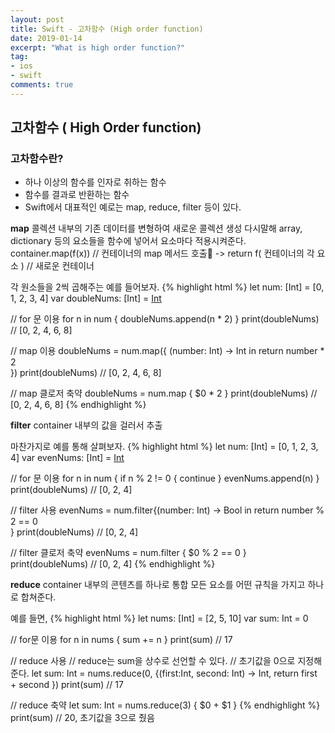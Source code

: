 ```yaml
---
layout: post
title: Swift - 고차함수 (High order function)
date: 2019-01-14
excerpt: "What is high order function?"
tag:
- ios
- swift
comments: true
---
```



## 고차함수 ( High Order function)

### 고차함수란?

- 하나 이상의 함수를 인자로 취하는 함수
- 함수를 결과로 반환하는 함수 
- Swift에서 대표적인 예로는 map, reduce, filter 등이 있다.

**map**
콜렉션 내부의 기존 데이터를 변형하여 새로운 콜렉션 생성
다시말해  array, dictionary 등의 요소들을 함수에 넣어서 요소마다 적용시켜준다.
container.map(f(x))	// 컨테이너의 map 메서드 호출
-> return f( 컨테이너의 각 요소 ) // 새로운 컨테이너

각 원소들을 2씩 곱해주는 예를 들어보자.
{% highlight html %}
let num: [Int] = [0, 1, 2, 3, 4]
var doubleNums: [Int] = [Int]()

// for 문 이용
for n in num {
	doubleNums.append(n * 2)
}
print(doubleNums)	// [0, 2, 4, 6, 8]

// map 이용
doubleNums = num.map({ (number: Int) -> Int in 
	return number * 2	
})
print(doubleNums)	// [0, 2, 4, 6, 8]

// map 클로저 축약
doubleNums = num.map { $0 * 2 }
print(doubleNums)	// [0, 2, 4, 6, 8]
{% endhighlight %}


**filter**
container 내부의 값을 걸러서 추출

마찬가지로 예를 통해 살펴보자.
{% highlight html %}
let num: [Int] = [0, 1, 2, 3, 4]
var evenNums: [Int] = [Int]()

// for 문 이용
for n in num {
	if n % 2 != 0 { continue }
	evenNums.append(n)
}
print(doubleNums)	// [0, 2, 4]

// filter 사용
evenNums = num.filter{(number: Int) -> Bool in
	return number % 2 == 0	
}
print(doubleNums)	// [0, 2, 4]

// filter 클로저 축약
evenNums = num.filter { $0 % 2 == 0 }
print(doubleNums)	// [0, 2, 4]
{% endhighlight %}

**reduce**
container 내부의 콘텐츠를 하나로 통합
모든 요소를 어떤 규칙을 가지고 하나로 합쳐준다.

예를 들면,
{% highlight html %}
let nums: [Int] = [2, 5, 10]
var sum: Int = 0

// for문 이용
for n in nums {
	sum += n 
}
print(sum) 	// 17

// reduce 사용
// reduce는 sum을 상수로 선언할 수 있다.
// 초기값을 0으로 지정해준다.
let sum: Int = nums.reduce(0, {(first:Int, second: Int) -> Int, 
	return first + second
})
print(sum) 	// 17

// reduce 축약
let sum: Int = nums.reduce(3) {  $0 + $1 }
{% endhighlight %}
print(sum)	// 20, 초기값을 3으로 줬음